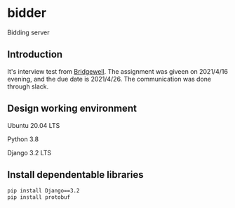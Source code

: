 # bidder
Bidding server

## Introduction
It's interview test from [Bridgewell](https://www.bridgewell.com/en/). The assignment was giveen on 2021/4/16 evening, and the due date is 2021/4/26. The communication was done through slack.

## Design working environment
Ubuntu 20.04 LTS

Python 3.8

Django 3.2 LTS

## Install dependentable libraries
```bash
pip install Django==3.2
pip install protobuf
```
